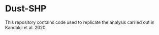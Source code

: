 # Dust-SHP
This repository contains code used to replicate the analysis carried out in Kandakji et al. 2020.
